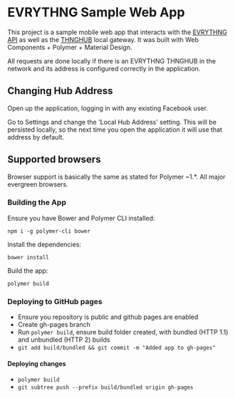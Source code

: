 # EVRYTHNG Sample Web App

This project is a sample mobile web app that interacts with the [EVRYTHNG API](https://developers.evrythng.com/) as well as the [THNGHUB](https://developers.evrythng.com/docs/thng-hub) local gateway. 
It was built with Web Components + Polymer + Material Design.

All requests are done locally if there is an EVRYTHNG THNGHUB in the network and its address is configured correctly in the application.

## Changing Hub Address

Open up the application, logging in with any existing Facebook user.

Go to Settings and change the 'Local Hub Address' setting. This will be persisted locally, so the next time you open the application it will use that address by default.

## Supported browsers

Browser support is basically the same as stated for Polymer ~1.*. All major evergreen browsers.

### Building the App

Ensure you have Bower and Polymer CLI installed: 
```
npm i -g polymer-cli bower
```
Install the dependencies:
```
bower install
```
Build the app:
```
polymer build
```

### Deploying to GitHub pages
- Ensure you repository is public and github pages are enabled
- Create gh-pages branch
- Run `polymer build`, ensure build folder created, with bundled (HTTP 1.1) and unbundled (HTTP 2) builds
- `git add build/bundled && git commit -m "Added app to gh-pages"`

#### Deploying changes
- `polymer build`
- `git subtree push --prefix build/bundled origin gh-pages`
